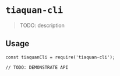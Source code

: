 # `tiaquan-cli`

> TODO: description

## Usage

```
const tiaquanCli = require('tiaquan-cli');

// TODO: DEMONSTRATE API
```
